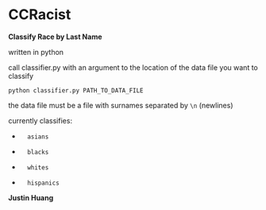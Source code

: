 CCRacist
=======
**Classify Race by Last Name**


written in python

call classifier.py with an argument to the location of the data file you want to classify
	
	python classifier.py PATH_TO_DATA_FILE

the data file must be a file with surnames separated by `\n` (newlines)

currently classifies: 

+		asians
+		blacks
+		whites
+		hispanics

__Justin Huang__
